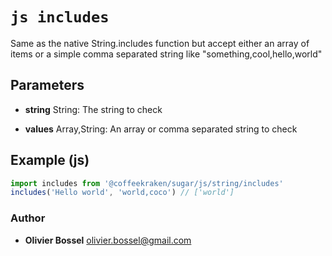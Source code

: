 


<!-- @namespace    sugar.js.string -->
<!-- @name    includes -->

# ```js includes ```


Same as the native String.includes function but accept either an array of items
or a simple comma separated string like "something,cool,hello,world"

## Parameters

- **string**  String: The string to check

- **values**  Array,String: An array or comma separated string to check



## Example (js)

```js
import includes from '@coffeekraken/sugar/js/string/includes'
includes('Hello world', 'world,coco') // ['world']
```


### Author
- **Olivier Bossel** <a href="mailto:olivier.bossel@gmail.com">olivier.bossel@gmail.com</a> 




